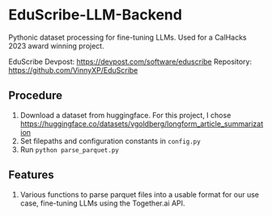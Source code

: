 # EduScribe-LLM-Backend
 Pythonic dataset processing for fine-tuning LLMs. Used for a CalHacks 2023 award winning project.

EduScribe Devpost: https://devpost.com/software/eduscribe
Repository: https://github.com/VinnyXP/EduScribe

## Procedure
1. Download a dataset from huggingface. For this project, I chose https://huggingface.co/datasets/vgoldberg/longform_article_summarization
2. Set filepaths and configuration constants in `config.py`
3. Run `python parse_parquet.py`

## Features
1. Various functions to parse parquet files into a usable format for our use case, fine-tuning LLMs using the Together.ai API.
